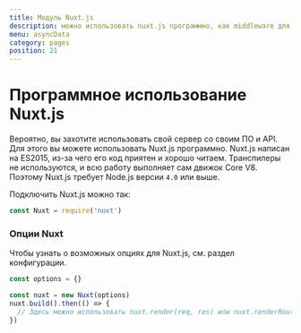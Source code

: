 ```yaml
---
title: Модуль Nuxt.js
description: можно использовать nuxt.js программно, как middleware для собственного web-сервера.
menu: asyncData
category: pages
position: 21
---
```


# Программное использование Nuxt.js

Вероятно, вы захотите использовать свой сервер со своим ПО и API. Для этого вы можете использовать Nuxt.js программно. Nuxt.js написан на ES2015, из-за чего его код приятен и хорошо читаем. Транспилеры не используются, и всю работу выполняет сам движок Core V8. Поэтому Nuxt.js требует Node.js версии `4.0` или выше.

Подключить Nuxt.js можно так:

```js
const Nuxt = require('nuxt')
```

### Опции Nuxt

Чтобы узнать о возможных опциях для Nuxt.js, см. раздел конфигурации.

```js
const options = {}

const nuxt = new Nuxt(options)
nuxt.build().then(() => {
  // Здесь можно использовать nuxt.render(req, res) или nuxt.renderRoute(route, context)
})
```
